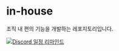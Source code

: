 # in-house
조직 내 편의 기능을 개발하는 레포지토리입니다.

[![Discord 일정 리마인드](https://github.com/Lets-IT-develop/in-house/actions/workflows/discord-remind.yml/badge.svg)](https://github.com/Lets-IT-develop/in-house/actions/workflows/discord-remind.yml)

